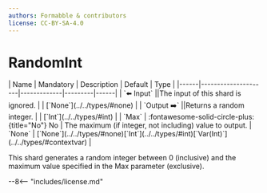 ```yaml
---
authors: Formabble & contributors
license: CC-BY-SA-4.0
---
```



# RandomInt

<div class="sh-parameters" markdown="1">
| Name | Mandatory | Description | Default | Type |
|------|---------------------|-------------|---------|------|
| `⬅️ Input` ||The input of this shard is ignored. | | [`None`](../../types/#none) |
| `Output ➡️` ||Returns a random integer. | | [`Int`](../../types/#int) |
| `Max` | :fontawesome-solid-circle-plus:{title="No"} No  | The maximum (if integer, not including) value to output. | `None` | [`None`](../../types/#none)[`Int`](../../types/#int)[`Var(Int)`](../../types/#contextvar) |

</div>

This shard generates a random integer between 0 (inclusive) and the maximum value specified in the Max parameter (exclusive).

--8<-- "includes/license.md"

